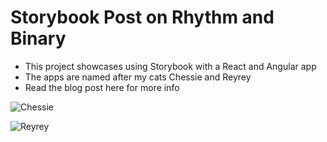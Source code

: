 # Storybook Post on Rhythm and Binary
- This project showcases using Storybook with a React and Angular app
- The apps are named after my cats Chessie and Reyrey
- Read the blog post here for more info

![Chessie](https://github.com/andrewevans02/storybook-post/blob/master/chessie/src/assets/Chessie_README.jpeg)

![Reyrey](https://github.com/andrewevans02/storybook-post/blob/master/reyrey/src/Ryrey_README.jpeg)


